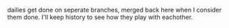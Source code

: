 dailies get done on seperate branches, merged back here when I consider them done. I'll keep history to see how they play with eachother.

